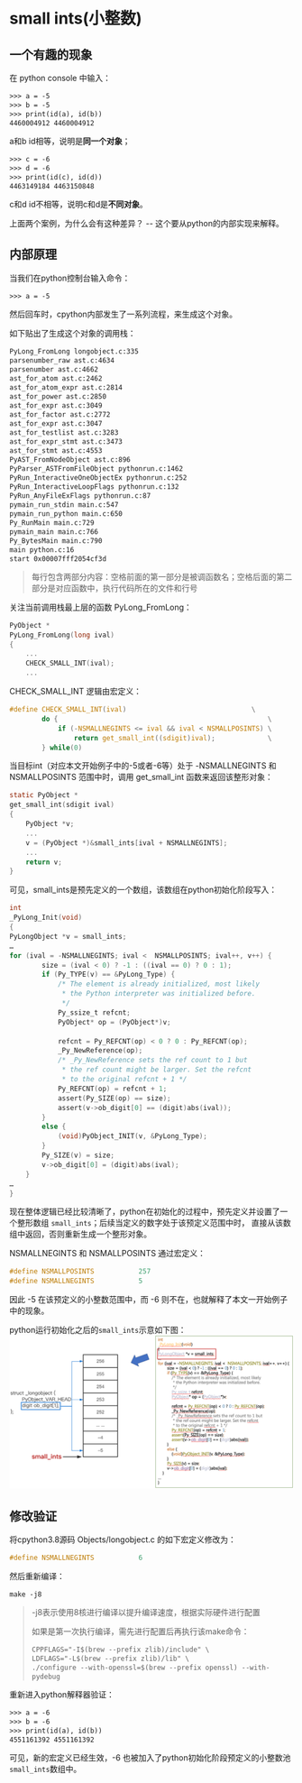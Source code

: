 # small ints(小整数)

## 一个有趣的现象

在 python console 中输入：
```shell
>>> a = -5
>>> b = -5
>>> print(id(a), id(b))
4460004912 4460004912
```
a和b id相等，说明是**同一个对象**；
```shell
>>> c = -6
>>> d = -6
>>> print(id(c), id(d))
4463149184 4463150848
```
c和d id不相等，说明c和d是**不同对象**。

上面两个案例，为什么会有这种差异？
-- 这个要从python的内部实现来解释。

## 内部原理

当我们在python控制台输入命令：
```shell
>>> a = -5
```
然后回车时，cpython内部发生了一系列流程，来生成这个对象。

如下贴出了生成这个对象的调用栈：
```text
PyLong_FromLong longobject.c:335
parsenumber_raw ast.c:4634
parsenumber ast.c:4662
ast_for_atom ast.c:2462
ast_for_atom_expr ast.c:2814
ast_for_power ast.c:2850
ast_for_expr ast.c:3049
ast_for_factor ast.c:2772
ast_for_expr ast.c:3047
ast_for_testlist ast.c:3283
ast_for_expr_stmt ast.c:3473
ast_for_stmt ast.c:4553
PyAST_FromNodeObject ast.c:896
PyParser_ASTFromFileObject pythonrun.c:1462
PyRun_InteractiveOneObjectEx pythonrun.c:252
PyRun_InteractiveLoopFlags pythonrun.c:132
PyRun_AnyFileExFlags pythonrun.c:87
pymain_run_stdin main.c:547
pymain_run_python main.c:650
Py_RunMain main.c:729
pymain_main main.c:766
Py_BytesMain main.c:790
main python.c:16
start 0x00007fff2054cf3d
```
> 每行包含两部分内容：空格前面的第一部分是被调函数名；空格后面的第二部分是对应函数中，执行代码所在的文件和行号

关注当前调用栈最上层的函数 PyLong_FromLong：
```c
PyObject *
PyLong_FromLong(long ival)
{
    ...
    CHECK_SMALL_INT(ival);
    ...
```
CHECK_SMALL_INT 逻辑由宏定义：
```c
#define CHECK_SMALL_INT(ival)                               \
        do {                                                    \
            if (-NSMALLNEGINTS <= ival && ival < NSMALLPOSINTS) \
                return get_small_int((sdigit)ival);             \
        } while(0)
```
当目标int（对应本文开始例子中的-5或者-6等）处于 -NSMALLNEGINTS 和 NSMALLPOSINTS 范围中时，调用 get_small_int 函数来返回该整形对象：
```c
static PyObject *
get_small_int(sdigit ival)
{
    PyObject *v;
    ...
    v = (PyObject *)&small_ints[ival + NSMALLNEGINTS];
    ...
    return v;
}
```
可见，small_ints是预先定义的一个数组，该数组在python初始化阶段写入：
```c
int
_PyLong_Init(void)
{
PyLongObject *v = small_ints;
…
for (ival = -NSMALLNEGINTS; ival <  NSMALLPOSINTS; ival++, v++) {
        size = (ival < 0) ? -1 : ((ival == 0) ? 0 : 1);
        if (Py_TYPE(v) == &PyLong_Type) {
            /* The element is already initialized, most likely
             * the Python interpreter was initialized before.
             */
            Py_ssize_t refcnt;
            PyObject* op = (PyObject*)v;

            refcnt = Py_REFCNT(op) < 0 ? 0 : Py_REFCNT(op);
            _Py_NewReference(op);
            /* _Py_NewReference sets the ref count to 1 but
             * the ref count might be larger. Set the refcnt
             * to the original refcnt + 1 */
            Py_REFCNT(op) = refcnt + 1;
            assert(Py_SIZE(op) == size);
            assert(v->ob_digit[0] == (digit)abs(ival));
        }
        else {
            (void)PyObject_INIT(v, &PyLong_Type);
        }
        Py_SIZE(v) = size;
        v->ob_digit[0] = (digit)abs(ival);
    }
…
}
```

现在整体逻辑已经比较清晰了，python在初始化的过程中，预先定义并设置了一个整形数组 `small_ints`；后续当定义的数字处于该预定义范围中时，
直接从该数组中返回，否则重新生成一个整形对象。

NSMALLNEGINTS 和 NSMALLPOSINTS 通过宏定义：
```c
#define NSMALLPOSINTS           257
#define NSMALLNEGINTS           5
```
因此 -5 在该预定义的小整数范围中，而 -6 则不在，也就解释了本文一开始例子中的现象。

python运行初始化之后的`small_ints`示意如下图：
![](img.png)

## 修改验证

将cpython3.8源码 Objects/longobject.c 的如下宏定义修改为：
```c
#define NSMALLNEGINTS           6
```
然后重新编译：
```shell
make -j8
```
> -j8表示使用8核进行编译以提升编译速度，根据实际硬件进行配置
> 
> 如果是第一次执行编译，需先进行配置后再执行该make命令：
> ```shell
> CPPFLAGS="-I$(brew --prefix zlib)/include" \
> LDFLAGS="-L$(brew --prefix zlib)/lib" \
> ./configure --with-openssl=$(brew --prefix openssl) --with-pydebug
> ```

重新进入python解释器验证：
```shell
>>> a = -6
>>> b = -6
>>> print(id(a), id(b))
4551161392 4551161392
```
可见，新的宏定义已经生效，-6 也被加入了python初始化阶段预定义的小整数池`small_ints`数组中。
